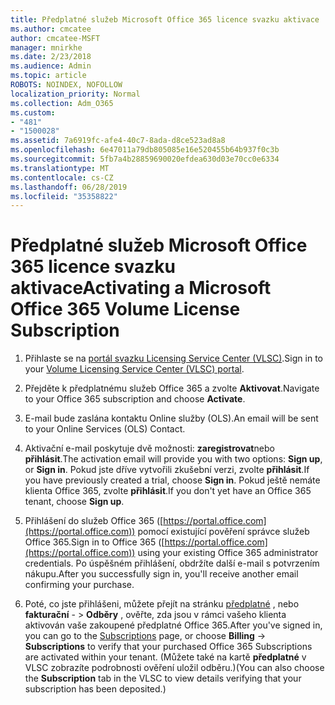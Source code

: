 ```yaml
---
title: Předplatné služeb Microsoft Office 365 licence svazku aktivace
ms.author: cmcatee
author: cmcatee-MSFT
manager: mnirkhe
ms.date: 2/23/2018
ms.audience: Admin
ms.topic: article
ROBOTS: NOINDEX, NOFOLLOW
localization_priority: Normal
ms.collection: Adm_O365
ms.custom:
- "481"
- "1500028"
ms.assetid: 7a6919fc-afe4-40c7-8ada-d8ce523ad8a8
ms.openlocfilehash: 6e47011a79db805085e16e520455b64b937f0c3b
ms.sourcegitcommit: 5fb7a4b28859690020efdea630d03e70cc0e6334
ms.translationtype: MT
ms.contentlocale: cs-CZ
ms.lasthandoff: 06/28/2019
ms.locfileid: "35358822"
---
```

# <a name="activating-a-microsoft-office-365-volume-license-subscription"></a><span data-ttu-id="8044d-102">Předplatné služeb Microsoft Office 365 licence svazku aktivace</span><span class="sxs-lookup"><span data-stu-id="8044d-102">Activating a Microsoft Office 365 Volume License Subscription</span></span>

1. <span data-ttu-id="8044d-103">Přihlaste se na [portál svazku Licensing Service Center (VLSC)](http://go.microsoft.com/fwlink/p/?LinkId=329762).</span><span class="sxs-lookup"><span data-stu-id="8044d-103">Sign in to your [Volume Licensing Service Center (VLSC) portal](http://go.microsoft.com/fwlink/p/?LinkId=329762).</span></span>

2. <span data-ttu-id="8044d-104">Přejděte k předplatnému služeb Office 365 a zvolte **Aktivovat**.</span><span class="sxs-lookup"><span data-stu-id="8044d-104">Navigate to your Office 365 subscription and choose **Activate**.</span></span>

3. <span data-ttu-id="8044d-105">E-mail bude zaslána kontaktu Online služby (OLS).</span><span class="sxs-lookup"><span data-stu-id="8044d-105">An email will be sent to your Online Services (OLS) Contact.</span></span>

4. <span data-ttu-id="8044d-106">Aktivační e-mail poskytuje dvě možnosti: **zaregistrovat**nebo **přihlásit**.</span><span class="sxs-lookup"><span data-stu-id="8044d-106">The activation email will provide you with two options: **Sign up**, or **Sign in**.</span></span> <span data-ttu-id="8044d-107">Pokud jste dříve vytvořili zkušební verzi, zvolte **přihlásit**.</span><span class="sxs-lookup"><span data-stu-id="8044d-107">If you have previously created a trial, choose **Sign in**.</span></span> <span data-ttu-id="8044d-108">Pokud ještě nemáte klienta Office 365, zvolte **přihlásit**.</span><span class="sxs-lookup"><span data-stu-id="8044d-108">If you don't yet have an Office 365 tenant, choose **Sign up**.</span></span>

5. <span data-ttu-id="8044d-109">Přihlášení do služeb Office 365 ([https://portal.office.com](https://portal.office.com)) pomocí existující pověření správce služeb Office 365.</span><span class="sxs-lookup"><span data-stu-id="8044d-109">Sign in to Office 365 ([https://portal.office.com](https://portal.office.com)) using your existing Office 365 administrator credentials.</span></span> <span data-ttu-id="8044d-110">Po úspěšném přihlášení, obdržíte další e-mail s potvrzením nákupu.</span><span class="sxs-lookup"><span data-stu-id="8044d-110">After you successfully sign in, you'll receive another email confirming your purchase.</span></span>

6. <span data-ttu-id="8044d-111">Poté, co jste přihlášeni, můžete přejít na stránku [předplatné](https://go.microsoft.com/fwlink/p/?linkid=842054) , nebo **fakturační**  - \> **Odběry** , ověřte, zda jsou v rámci vašeho klienta aktivován vaše zakoupené předplatné Office 365.</span><span class="sxs-lookup"><span data-stu-id="8044d-111">After you've signed in, you can go to the [Subscriptions](https://go.microsoft.com/fwlink/p/?linkid=842054) page, or choose **Billing** -\> **Subscriptions** to verify that your purchased Office 365 Subscriptions are activated within your tenant.</span></span> <span data-ttu-id="8044d-112">(Můžete také na kartě **předplatné** v VLSC zobrazíte podrobnosti ověření uložil odběru.)</span><span class="sxs-lookup"><span data-stu-id="8044d-112">(You can also choose the **Subscription** tab in the VLSC to view details verifying that your subscription has been deposited.)</span></span> 
